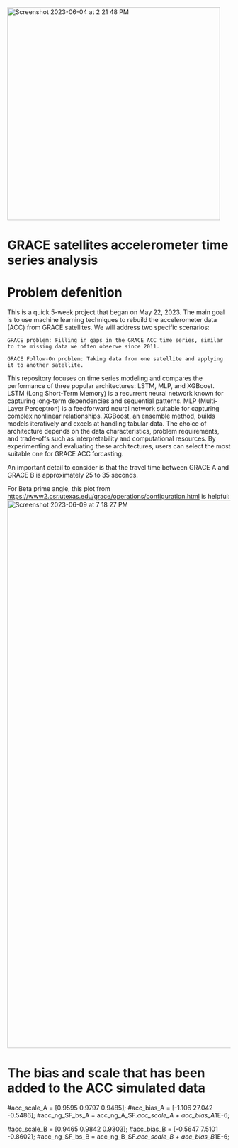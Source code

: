 

<img width="480" alt="Screenshot 2023-06-04 at 2 21 48 PM" src="https://github.com/Darbeheshti/GRACE-satellite-ACC_time_series/assets/50994293/b6320254-8f6f-41f4-9d49-0f99e93e63a9">

# GRACE satellites accelerometer time series analysis

# Problem defenition
This is a quick 5-week project that began on May 22, 2023. The main goal is to use machine learning techniques to rebuild the accelerometer data (ACC) from GRACE satellites. We will address two specific scenarios:

    GRACE problem: Filling in gaps in the GRACE ACC time series, similar to the missing data we often observe since 2011.
    
    GRACE Follow-On problem: Taking data from one satellite and applying it to another satellite.
    
This repository focuses on time series modeling and compares the performance of three popular architectures: LSTM, MLP, and XGBoost. LSTM (Long Short-Term Memory) is a recurrent neural network known for capturing long-term dependencies and sequential patterns. MLP (Multi-Layer Perceptron) is a feedforward neural network suitable for capturing complex nonlinear relationships. XGBoost, an ensemble method, builds models iteratively and excels at handling tabular data. The choice of architecture depends on the data characteristics, problem requirements, and trade-offs such as interpretability and computational resources. By experimenting and evaluating these architectures, users can select the most suitable one for GRACE ACC forcasting.

An important detail to consider is that the travel time between GRACE A and GRACE B is approximately 25 to 35 seconds.

For Beta prime angle, this plot from https://www2.csr.utexas.edu/grace/operations/configuration.html is helpful:
<img width="1236" alt="Screenshot 2023-06-09 at 7 18 27 PM" src="https://github.com/Darbeheshti/GRACE-satellite-ACC_time_series/assets/50994293/1da1f7b3-7bb4-4008-9d8a-fef4fdca44ef">

# The bias and scale that has been added to the ACC simulated data
#acc_scale_A = [0.9595 0.9797  0.9485];
#acc_bias_A = [-1.106 27.042 -0.5486];
#acc_ng_SF_bs_A = acc_ng_A_SF.*acc_scale_A + acc_bias_A*1E-6;

#acc_scale_B = [0.9465 0.9842   0.9303];
#acc_bias_B = [-0.5647 7.5101 -0.8602];
#acc_ng_SF_bs_B = acc_ng_B_SF.*acc_scale_B + acc_bias_B*1E-6;




